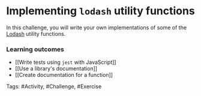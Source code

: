 # Implementing `lodash` utility functions

In this challenge, you will write your own implementations of some of the [Lodash](https://lodash.com/) utility functions.

### Learning outcomes
- [[Write tests using `jest` with JavaScript]]
- [[Use a library's documentation]]
- [[Create documentation for a function]]

Tags: #Activity, #Challenge, #Exercise 